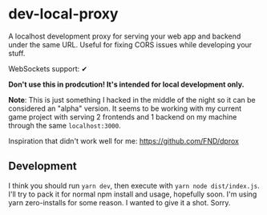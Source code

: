 # dev-local-proxy

A localhost development proxy for serving your web app and backend under the
same URL. Useful for fixing CORS issues while developing your stuff.

WebSockets support: ✔

**Don't use this in prodcution! It's intended for local development only.**

**Note**: This is just something I hacked in the middle of the night so it can
be considered an "alpha" version. It seems to be working with my current game
project with serving 2 frontends and 1 backend on my machine through the same
`localhost:3000`.

Inspiration that didn't work well for me: https://github.com/FND/dprox

## Development

I think you should run `yarn dev`, then execute with `yarn node dist/index.js`. I'll try to pack it for normal npm install and usage, hopefully soon. I'm using yarn zero-installs for some reason. I wanted to give it a shot. Sorry.
